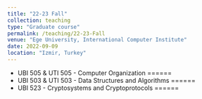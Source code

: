 ```yaml
---
title: "22-23 Fall"
collection: teaching
type: "Graduate course"
permalink: /teaching/22-23-Fall
venue: "Ege University, International Computer Institute"
date: 2022-09-09
location: "Izmir, Turkey"
---
```


<!--  This is a description of a teaching experience. You can use markdown like any other post. -->

* UBI 505 & UTI 505 - Computer Organization
======
* UBI 503 & UTI 503 - Data Structures and Algorithms
======
* UBI 523 -  Cryptosystems and Cryptoprotocols
======

